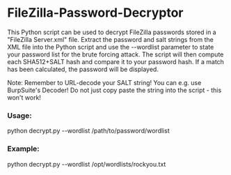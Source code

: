 # FileZilla-Password-Decryptor

This Python script can be used to decrypt FileZilla passwords stored in a "FileZilla Server.xml" file. Extract the password and salt strings from the XML file into the Python script and use the --wordlist parameter to state your password list for the brute forcing attack. The script will then compute each SHA512+SALT hash and compare it to your password hash. If a match has been calculated, the password will be displayed.

Note: Remember to URL-decode your SALT string! You can e.g. use BurpSuite's Decoder! Do not just copy paste the string into the script - this won't work!

### Usage:

python decrypt.py --wordlist /path/to/password/wordlist
  
### Example:

python decrypt.py --wordlist /opt/wordlists/rockyou.txt
